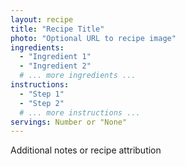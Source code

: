 ```yaml
---
layout: recipe
title: "Recipe Title"
photo: "Optional URL to recipe image"
ingredients:
  - "Ingredient 1"
  - "Ingredient 2"
  # ... more ingredients ...
instructions:
  - "Step 1"
  - "Step 2"
  # ... more instructions ...
servings: Number or "None"
---
```


Additional notes or recipe attribution
